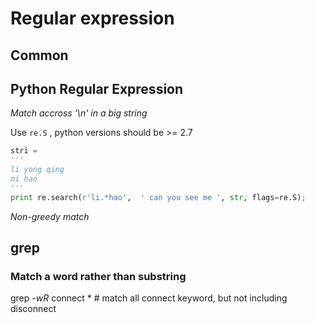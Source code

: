 # Regular expression

## Common

## Python Regular Expression
*Match accross '\n' in a big string*

Use ```re.S``` ,  python versions should be >= 2.7
```python
stri = 
'''
li yong qing
ni hao
'''
print re.search(r'li.*hao',  ' can you see me ', str, flags=re.S);
```

*Non-greedy match*


## grep 
### Match a word rather than substring

grep  *-wR*  connect  *  # match all connect keyword, but not including disconnect 
